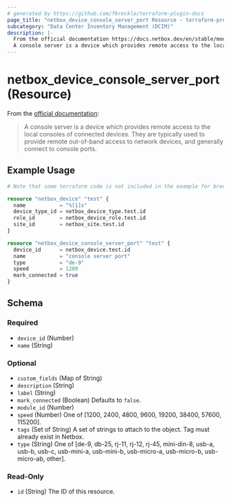 ```yaml
---
# generated by https://github.com/fbreckle/terraform-plugin-docs
page_title: "netbox_device_console_server_port Resource - terraform-provider-netbox"
subcategory: "Data Center Inventory Management (DCIM)"
description: |-
  From the official documentation https://docs.netbox.dev/en/stable/models/dcim/consoleserverport/:
  A console server is a device which provides remote access to the local consoles of connected devices. They are typically used to provide remote out-of-band access to network devices, and generally connect to console ports.
---
```


# netbox_device_console_server_port (Resource)

From the [official documentation](https://docs.netbox.dev/en/stable/models/dcim/consoleserverport/):

> A console server is a device which provides remote access to the local consoles of connected devices. They are typically used to provide remote out-of-band access to network devices, and generally connect to console ports.

## Example Usage

```terraform
# Note that some terraform code is not included in the example for brevity

resource "netbox_device" "test" {
  name           = "%[1]s"
  device_type_id = netbox_device_type.test.id
  role_id        = netbox_device_role.test.id
  site_id        = netbox_site.test.id
}

resource "netbox_device_console_server_port" "test" {
  device_id      = netbox_device.test.id
  name           = "console server port"
  type           = "de-9"
  speed          = 1200
  mark_connected = true
}
```

<!-- schema generated by tfplugindocs -->
## Schema

### Required

- `device_id` (Number)
- `name` (String)

### Optional

- `custom_fields` (Map of String)
- `description` (String)
- `label` (String)
- `mark_connected` (Boolean) Defaults to `false`.
- `module_id` (Number)
- `speed` (Number) One of [1200, 2400, 4800, 9600, 19200, 38400, 57600, 115200].
- `tags` (Set of String) A set of strings to attach to the object. Tag must already exist in Netbox.
- `type` (String) One of [de-9, db-25, rj-11, rj-12, rj-45, mini-din-8, usb-a, usb-b, usb-c, usb-mini-a, usb-mini-b, usb-micro-a, usb-micro-b, usb-micro-ab, other].

### Read-Only

- `id` (String) The ID of this resource.


